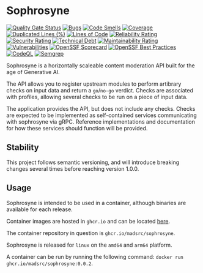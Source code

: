 # Sophrosyne

[![Quality Gate Status](https://sonarcloud.io/api/project_badges/measure?project=MadsRC_sophrosyne&metric=alert_status)](https://sonarcloud.io/summary/new_code?id=MadsRC_sophrosyne)
[![Bugs](https://sonarcloud.io/api/project_badges/measure?project=MadsRC_sophrosyne&metric=bugs)](https://sonarcloud.io/summary/new_code?id=MadsRC_sophrosyne)
[![Code Smells](https://sonarcloud.io/api/project_badges/measure?project=MadsRC_sophrosyne&metric=code_smells)](https://sonarcloud.io/summary/new_code?id=MadsRC_sophrosyne)
[![Coverage](https://sonarcloud.io/api/project_badges/measure?project=MadsRC_sophrosyne&metric=coverage)](https://sonarcloud.io/summary/new_code?id=MadsRC_sophrosyne)
[![Duplicated Lines (%)](https://sonarcloud.io/api/project_badges/measure?project=MadsRC_sophrosyne&metric=duplicated_lines_density)](https://sonarcloud.io/summary/new_code?id=MadsRC_sophrosyne)
[![Lines of Code](https://sonarcloud.io/api/project_badges/measure?project=MadsRC_sophrosyne&metric=ncloc)](https://sonarcloud.io/summary/new_code?id=MadsRC_sophrosyne)
[![Reliability Rating](https://sonarcloud.io/api/project_badges/measure?project=MadsRC_sophrosyne&metric=reliability_rating)](https://sonarcloud.io/summary/new_code?id=MadsRC_sophrosyne)
[![Security Rating](https://sonarcloud.io/api/project_badges/measure?project=MadsRC_sophrosyne&metric=security_rating)](https://sonarcloud.io/summary/new_code?id=MadsRC_sophrosyne)
[![Technical Debt](https://sonarcloud.io/api/project_badges/measure?project=MadsRC_sophrosyne&metric=sqale_index)](https://sonarcloud.io/summary/new_code?id=MadsRC_sophrosyne)
[![Maintainability Rating](https://sonarcloud.io/api/project_badges/measure?project=MadsRC_sophrosyne&metric=sqale_rating)](https://sonarcloud.io/summary/new_code?id=MadsRC_sophrosyne)
[![Vulnerabilities](https://sonarcloud.io/api/project_badges/measure?project=MadsRC_sophrosyne&metric=vulnerabilities)](https://sonarcloud.io/summary/new_code?id=MadsRC_sophrosyne)
[![OpenSSF Scorecard](https://api.securityscorecards.dev/projects/github.com/MadsRC/sophrosyne/badge)](https://securityscorecards.dev/viewer/?uri=github.com/MadsRC/sophrosyne)
[![OpenSSF Best Practices](https://www.bestpractices.dev/projects/8804/badge)](https://www.bestpractices.dev/projects/8804)
[![CodeQL](https://github.com/MadsRC/sophrosyne/actions/workflows/github-code-scanning/codeql/badge.svg)](https://github.com/MadsRC/sophrosyne/actions/workflows/github-code-scanning/codeql)
[![Semgrep](https://github.com/MadsRC/sophrosyne/actions/workflows/semgrep.yml/badge.svg)](https://github.com/MadsRC/sophrosyne/actions/workflows/semgrep.yml)

Sophrosyne is a horizontally scaleable content moderation API built for the
age of Generative AI.

The API allows you to register upstream modules to perform artibrary checks
on input data and return a `go`/`no-go` verdict. Checks are associated with
profiles, allowing several checks to be run on a piece of input data.

The application provides the API, but does not include any checks. Checks
are expected to be implemented as self-contained services communicating with
sophrosyne via gRPC. Reference implementations and documentation for how these
services should function will be provided.

## Stability

This project follows semantic versioning, and will introduce breaking changes
several times before reaching version 1.0.0.

## Usage

Sophrosyne is intended to be used in a container, although binaries are available for each release.

Container images are hosted in `ghcr.io` and can be located [here](https://github.com/MadsRC/sophrosyne/releases/latest).

The container repository in question is `ghcr.io/madsrc/sophrosyne`.

Sophrosyne is released for `linux` on the `amd64` and `arm64` platform.

A container can be run by running the following command: `docker run ghcr.io/madsrc/sophrosyne:0.0.2`.
